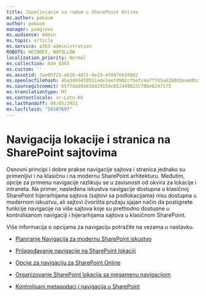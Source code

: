 ```yaml
---
title: Započinjanje sa radom u SharePoint Online
ms.author: pebaum
author: pebaum
manager: pamgreen
ms.audience: Admin
ms.topic: article
ms.service: o365-administration
ROBOTS: NOINDEX, NOFOLLOW
localization_priority: Normal
ms.collection: Adm_O365
ms.custom: ''
ms.assetid: 7ae05f21-eb16-4d71-9e19-4f097eb100d2
ms.openlocfilehash: 4ba34694f0551ade14efd902cfbefc4a7f7d5a62b8d2ea4dbc70424efd772798
ms.sourcegitcommit: b5f7da89a650d2915dc652449623c78be6247175
ms.translationtype: MT
ms.contentlocale: sr-Latn-RS
ms.lasthandoff: 08/05/2021
ms.locfileid: "54107697"
---
```

# <a name="site-and-page-navigation-in-sharepoint-sites"></a>Navigacija lokacije i stranica na SharePoint sajtovima

Osnovni principi i dobre prakse navigacije sajtova i stranica jednako su primenljivi i na klasičnu i na modernu SharePoint arhitekturu. Međutim, opcije za primenu navigacije razlikuju se u zavisnosti od okvira za lokacije i intraneta. Na primer, nasleđena iskustva navigacije dostupna u klasičnoj SharePoint hijerarhijama sajtova (sajtovi [](https://support.office.com/article/fe26ae84-14b7-45b6-a6d1-948b3966427f) sa podlokacijama) nisu dostupna u modernom iskustvu, ali sajtovi čvorišta pružaju sjajan način da postignete funkcije navigacije na više sajtova koje su prethodno dostupne u kontrolisanom navigaciji i hijerarhijama sajtova u klasičnom SharePoint.

 Više informacija o opcijama za navigaciju potražite na vezama u nastavku.

 - [Planiranje Navigacija za modernu SharePoint iskustvo](https://docs.microsoft.com/sharepoint/plan-navigation-modern-experience)

- [Prilagođavanje navigacije na SharePoint lokaciji](https://support.office.com/article/customize-the-navigation-on-your-sharepoint-site-3cd61ae7-a9ed-4e1e-bf6d-4655f0bf25ca)

- [Opcije za navigaciju za SharePoint Online](https://docs.microsoft.com/office365/enterprise/navigation-options-for-sharepoint-online)
 
- [Organizovanje SharePoint lokacija sa megamenu navigacijom](https://techcommunity.microsoft.com/t5/Microsoft-SharePoint-Blog/Organize-your-SharePoint-sites-with-megamenu-navigation-and-new/ba-p/328068)

- [Kontrolisani metapodaci i navigacija u SharePoint](https://docs.microsoft.com/sharepoint/dev/general-development/managed-metadata-and-navigation-in-sharepoint)


